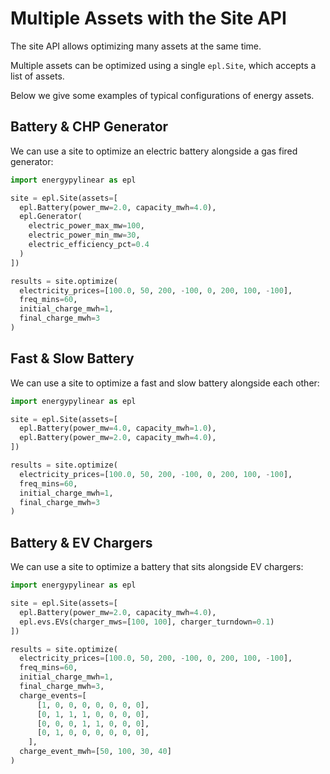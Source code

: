 # Multiple Assets with the Site API

The site API allows optimizing many assets at the same time.

Multiple assets can be optimized using a single `epl.Site`, which accepts a list of assets.

Below we give some examples of typical configurations of energy assets.

## Battery & CHP Generator

We can use a site to optimize an electric battery alongside a gas fired generator:

```python
import energypylinear as epl

site = epl.Site(assets=[
  epl.Battery(power_mw=2.0, capacity_mwh=4.0),
  epl.Generator(
    electric_power_max_mw=100,
    electric_power_min_mw=30,
    electric_efficiency_pct=0.4
  )
])

results = site.optimize(
  electricity_prices=[100.0, 50, 200, -100, 0, 200, 100, -100],
  freq_mins=60,
  initial_charge_mwh=1,
  final_charge_mwh=3
)
```

## Fast & Slow Battery

We can use a site to optimize a fast and slow battery alongside each other:

```python
import energypylinear as epl

site = epl.Site(assets=[
  epl.Battery(power_mw=4.0, capacity_mwh=1.0),
  epl.Battery(power_mw=2.0, capacity_mwh=4.0),
])

results = site.optimize(
  electricity_prices=[100.0, 50, 200, -100, 0, 200, 100, -100],
  freq_mins=60,
  initial_charge_mwh=1,
  final_charge_mwh=3
)
```

## Battery & EV Chargers

We can use a site to optimize a battery that sits alongside EV chargers:

```python
import energypylinear as epl

site = epl.Site(assets=[
  epl.Battery(power_mw=2.0, capacity_mwh=4.0),
  epl.evs.EVs(charger_mws=[100, 100], charger_turndown=0.1)
])

results = site.optimize(
  electricity_prices=[100.0, 50, 200, -100, 0, 200, 100, -100],
  freq_mins=60,
  initial_charge_mwh=1,
  final_charge_mwh=3,
  charge_events=[
      [1, 0, 0, 0, 0, 0, 0, 0],
      [0, 1, 1, 1, 0, 0, 0, 0],
      [0, 0, 0, 1, 1, 0, 0, 0],
      [0, 1, 0, 0, 0, 0, 0, 0],
    ],
  charge_event_mwh=[50, 100, 30, 40]
)
```
